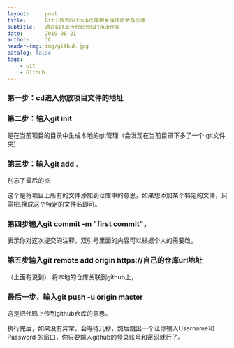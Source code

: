 ```yaml
---
layout:     post
title:      Git上传到Github仓库相关操作命令与步骤
subtitle:   通过Git上传代码到Github仓库
date:       2019-08-21
author:     JC
header-img: img/github.jpg
catalog: false
tags:
    - Git
    - Github
---
```

### 第一步：cd进入你放项目文件的地址

### 第二步：输入git init

是在当前项目的目录中生成本地的git管理（会发现在当前目录下多了一个.git文件夹）

### 第三步：输入git add .     

别忘了最后的点

这个是将项目上所有的文件添加到仓库中的意思，如果想添加某个特定的文件，只需把.换成这个特定的文件名即可。

### 第四步输入git commit -m "first commit"，

表示你对这次提交的注释，双引号里面的内容可以根据个人的需要改。

### 第五步输入git remote add origin https://自己的仓库url地址

（上面有说到） 将本地的仓库关联到github上，

### 最后一步，输入git push -u origin master

这是把代码上传到github仓库的意思。

执行完后，如果没有异常，会等待几秒，然后跳出一个让你输入Username和Password 的窗口，你只要输人github的登录账号和密码就行了。
